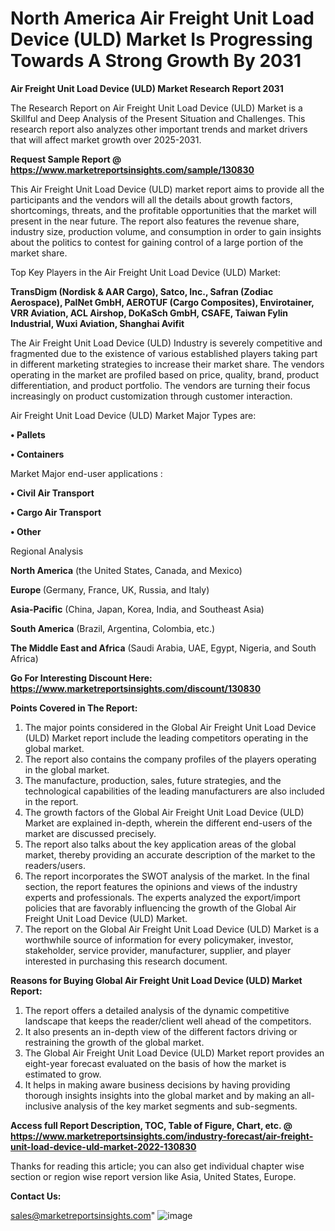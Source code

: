 # North America Air Freight Unit Load Device (ULD) Market Is Progressing Towards A Strong Growth By 2031

<strong>Air Freight Unit Load Device (ULD) Market Research Report 2031</strong>

The Research Report on Air Freight Unit Load Device (ULD) Market is a Skillful and Deep Analysis of the Present Situation and Challenges. This research report also analyzes other important trends and market drivers that will affect market growth over 2025-2031.

<strong>Request Sample Report @ <a href=https://www.marketreportsinsights.com/sample/130830>https://www.marketreportsinsights.com/sample/130830</a></strong>

This Air Freight Unit Load Device (ULD) market report aims to provide all the participants and the vendors will all the details about growth factors, shortcomings, threats, and the profitable opportunities that the market will present in the near future. The report also features the revenue share, industry size, production volume, and consumption in order to gain insights about the politics to contest for gaining control of a large portion of the market share.

Top Key Players in the Air Freight Unit Load Device (ULD) Market:

<strong>TransDigm (Nordisk & AAR Cargo), Satco, Inc., Safran (Zodiac Aerospace), PalNet GmbH, AEROTUF (Cargo Composites), Envirotainer, VRR Aviation, ACL Airshop, DoKaSch GmbH, CSAFE, Taiwan Fylin Industrial, Wuxi Aviation, Shanghai Avifit</strong>

The Air Freight Unit Load Device (ULD) Industry is severely competitive and fragmented due to the existence of various established players taking part in different marketing strategies to increase their market share. The vendors operating in the market are profiled based on price, quality, brand, product differentiation, and product portfolio. The vendors are turning their focus increasingly on product customization through customer interaction.

Air Freight Unit Load Device (ULD) Market Major Types are:

<strong>• Pallets

• Containers</strong>

Market Major end-user applications :

<strong>• Civil Air Transport

• Cargo Air Transport

• Other</strong>

Regional Analysis

</u><strong><b>North America</b></strong> (the United States, Canada, and Mexico)

<strong><b>Europe </b></strong>(Germany, France, UK, Russia, and Italy)

<strong><b>Asia-Pacific</b></strong> (China, Japan, Korea, India, and Southeast Asia)

<strong><b>South America</b></strong> (Brazil, Argentina, Colombia, etc.)

<strong><b>The Middle East and Africa</b></strong> (Saudi Arabia, UAE, Egypt, Nigeria, and South Africa)

<strong>Go For Interesting Discount Here: <a href=https://www.marketreportsinsights.com/discount/130830>https://www.marketreportsinsights.com/discount/130830</a></strong>

<strong>Points Covered in The Report:</strong>
<ol>
  <li>The major points considered in the Global Air Freight Unit Load Device (ULD) Market report include the leading competitors operating in the global market.</li>
  <li>The report also contains the company profiles of the players operating in the global market.</li>
  <li>The manufacture, production, sales, future strategies, and the technological capabilities of the leading manufacturers are also included in the report.</li>
  <li>The growth factors of the Global Air Freight Unit Load Device (ULD) Market are explained in-depth, wherein the different end-users of the market are discussed precisely.</li>
  <li>The report also talks about the key application areas of the global market, thereby providing an accurate description of the market to the readers/users.</li>
  <li>The report incorporates the SWOT analysis of the market. In the final section, the report features the opinions and views of the industry experts and professionals. The experts analyzed the export/import policies that are favorably influencing the growth of the Global Air Freight Unit Load Device (ULD) Market.</li>
  <li>The report on the Global Air Freight Unit Load Device (ULD) Market is a worthwhile source of information for every policymaker, investor, stakeholder, service provider, manufacturer, supplier, and player interested in purchasing this research document.</li>
</ol>
<strong>Reasons for Buying Global Air Freight Unit Load Device (ULD) Market Report:</strong>

<ol>
  <li>The report offers a detailed analysis of the dynamic competitive landscape that keeps the reader/client well ahead of the competitors.</li>
  <li>It also presents an in-depth view of the different factors driving or restraining the growth of the global market.</li>
  <li>The Global Air Freight Unit Load Device (ULD) Market report provides an eight-year forecast evaluated on the basis of how the market is estimated to grow.</li>
  <li>It helps in making aware business decisions by having providing thorough insights insights into the global market and by making an all-inclusive analysis of the key market segments and sub-segments.</li>
</ol>
<strong>Access full Report Description, TOC, Table of Figure, Chart, etc. @ <a href=https://www.marketreportsinsights.com/industry-forecast/air-freight-unit-load-device-uld-market-2022-130830>https://www.marketreportsinsights.com/industry-forecast/air-freight-unit-load-device-uld-market-2022-130830</a></strong>


Thanks for reading this article; you can also get individual chapter wise section or region wise report version like Asia, United States, Europe.

<strong>Contact Us:</strong>

sales@marketreportsinsights.com"
![image](https://github.com/user-attachments/assets/615cbd30-09ae-4440-87a4-9138f2923d3f)
